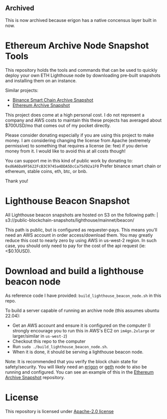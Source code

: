 ## Archived
This is now archived because erigon has a native concensus layer built in now.

# Ethereum Archive Node Snapshot Tools
This repository holds the tools and commands that can be used to quickly deploy your own ETH Lighthouse node by downloading pre-built snapshots and installing them on an instance.

Similar projects:
* [Binance Smart Chain Archive Snapshot](https://github.com/allada/bsc-archive-snapshot)
* [Ethereum Archive Snapshot](https://github.com/allada/eth-archive-snapshot)

This project does come at a high personal cost. I do not represent a company and AWS
costs to maintain this these projects has averaged about $700USD/mo that comes out of my pocket directly.

Please consider donating especially if you are using this project to make money. I am considering changing
the license from Apache (extremely permissive) to something that requires a license (ie: fee) if you derive
money from it. I would like to avoid this at all costs though!

You can support me in this kind of public work by donating to:
`0xd6A6Da9F5622FcB3C9745a4DDA5DcCa75d92a1F0`
Prefer binance smart chain or ethereum, stable coins, eth, btc, or bnb.

Thank you!

# Lighthouse Beacon Snapshot
All Lighthouse beacon snapshots are hosted on S3 on the following path:
| s3://public-blockchain-snapshots/lighthouse/mainnet/beacon/

This path is public, but is configured as requester-pays. This means you'll need an AWS account in order access/download them. You may greatly reduce this cost to nearly zero by using AWS in us-west-2 region. In such case, you should only need to pay for the cost of the api request (ie: <$0.10USD).

# Download and build a lighthouse beacon node
As reference code I have provided: `build_lighthouse_beacon_node.sh` in this repo.

To build a server capable of running an archive node (this assumes ubuntu 22.04):
* Get an AWS account and ensure it is configured on the computer (I strongly encourage you to run this in AWS's EC2 on `im4gn.2xlarge` or larger/similar in `us-west-2`)
* Checkout this repo to the computer
* Run `sudo ./build_lighthouse_beacon_node.sh`.
* When it is done, it should be serving a lighthouse beacon node.

Note: It is recommended that you verify the block chain state for safety/security. You will likely need an [erigon](https://github.com/ledgerwatch/erigon) or [geth](https://github.com/ethereum/go-ethereum) node to also be running and configured. You can see an example of this in the [Ethereum Archive Snapshot](https://github.com/allada/eth-archive-snapshot/blob/master/build_archive_node.sh) repository.

# License
This repository is licensed under [Apache-2.0 license](https://github.com/allada/lighthouse-beacon-snapshot/blob/master/LICENSE.txt)
